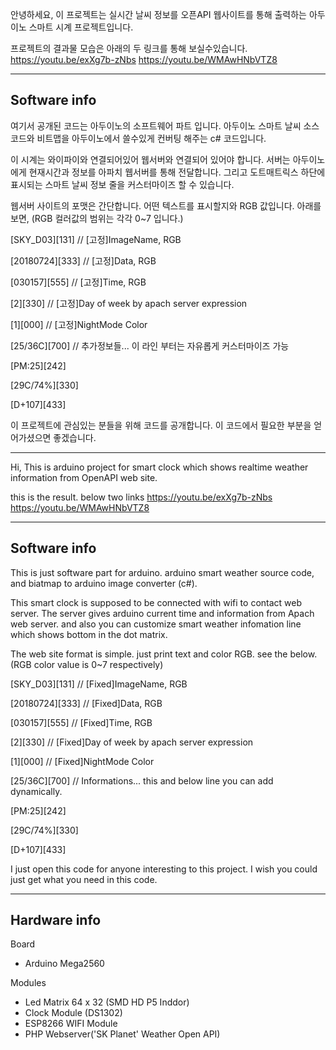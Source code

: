 안녕하세요,
이 프로젝트는 실시간 날씨 정보를 오픈API 웹사이트를 통해 
출력하는 아두이노 스마트 시계 프로젝트입니다. 

프로젝트의 결과물 모습은 아래의 두 링크를 통해 보실수있습니다.
https://youtu.be/exXg7b-zNbs
https://youtu.be/WMAwHNbVTZ8

-------------------------------------------------------------
Software info
-------------------------------------------------------------
여기서 공개된 코드는 아두이노의 소프트웨어 파트 입니다.
아두이노 스마트 날씨 소스 코드와 비트맵을 아두이노에서 쓸수있게 컨버팅 해주는 c# 코드입니다.

이 시계는 와이파이와 연결되어있어 웹서버와 연결되어 있어야 합니다.
서버는 아두이노에게 현재시간과 정보를 아파치 웹서버를 통해 전달합니다.
그리고 도트매트릭스 하단에 표시되는 스마트 날씨 정보 줄을 커스터마이즈 할 수 있습니다.

웹서버 사이트의 포맷은 간단합니다. 어떤 텍스트를 표시할지와 RGB 값입니다. 아래를 보면,
(RGB 컬러값의 범위는 각각 0~7 입니다.)

[SKY_D03][131]      // [고정]ImageName, RGB

[20180724][333]     // [고정]Data, RGB

[030157][555]       // [고정]Time, RGB

[2][330]            // [고정]Day of week by apach server expression

[1][000]            // [고정]NightMode Color

[25/36C][700]       // 추가정보들... 이 라인 부터는 자유롭게 커스터마이즈 가능

[PM:25][242]

[29C/74%][330]

[D+107][433]


이 프로젝트에 관심있는 분들을 위해 코드를 공개합니다.
이 코드에서 필요한 부분을 얻어가셨으면 좋겠습니다.


-------------------------------------------------------------


Hi,
This is arduino project for smart clock which shows realtime weather information
from OpenAPI web site.

this is the result. below two links
https://youtu.be/exXg7b-zNbs
https://youtu.be/WMAwHNbVTZ8

-------------------------------------------------------------
Software info
-------------------------------------------------------------
This is just software part for arduino.
arduino smart weather source code, and biatmap to arduino image converter (c#).

This smart clock is supposed to be connected with wifi to contact web server.
The server gives arduino current time and information from Apach web server.
and also you can customize smart weather infomation line which shows bottom in the dot matrix.

The web site format is simple. just print text and color RGB. see the below.
(RGB color value is 0~7 respectively)

[SKY_D03][131]      // [Fixed]ImageName, RGB

[20180724][333]     // [Fixed]Data, RGB

[030157][555]       // [Fixed]Time, RGB

[2][330]            // [Fixed]Day of week by apach server expression

[1][000]            // [Fixed]NightMode Color

[25/36C][700]       // Informations... this and below line you can add dynamically.

[PM:25][242]

[29C/74%][330]

[D+107][433]


I just open this code for anyone interesting to this project.
I wish you could just get what you need in this code.

-------------------------------------------------------------
Hardware info
-------------------------------------------------------------
Board
- Arduino Mega2560

Modules
- Led Matrix 64 x 32 (SMD HD P5 Inddor)
- Clock Module (DS1302)
- ESP8266 WIFI Module
- PHP Webserver('SK Planet' Weather Open API)
